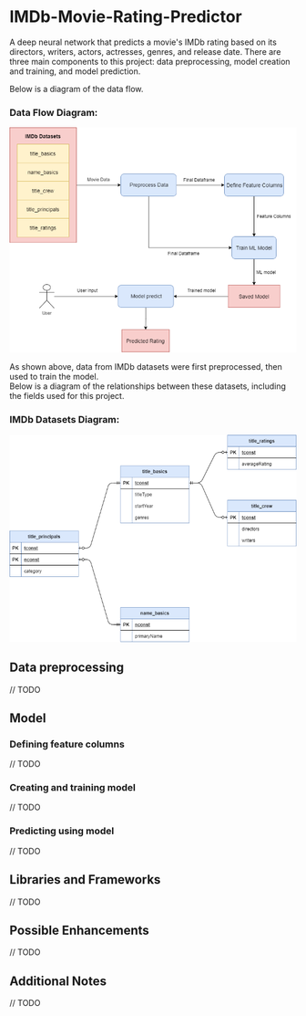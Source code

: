 # IMDb-Movie-Rating-Predictor

A deep neural network that predicts a movie's IMDb rating based on its directors, writers, actors, actresses, genres, and release date.
There are three main components to this project: data preprocessing, model creation and training, and model prediction.

Below is a diagram of the data flow.

### Data Flow Diagram:
![Data Flow Diagram](diagrams/Data_Flow_Diagram.png?raw=true)

As shown above, data from IMDb datasets were first preprocessed, then used to train the model.  
Below is a diagram of the relationships between these datasets, including the fields used for this project.  

### IMDb Datasets Diagram:
![New Release DB Diagram](diagrams/IMDb_Datasets_Diagram.png?raw=true)

## Data preprocessing

// TODO

## Model

### Defining feature columns

// TODO

### Creating and training model

// TODO

### Predicting using model

// TODO

## Libraries and Frameworks

// TODO

## Possible Enhancements
// TODO
  
## Additional Notes
// TODO

